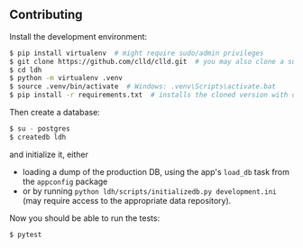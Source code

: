Contributing
------------

Install the development environment:

```sh
$ pip install virtualenv  # might require sudo/admin privileges
$ git clone https://github.com/clld/clld.git  # you may also clone a suitable fork
$ cd ldh
$ python -m virtualenv .venv
$ source .venv/bin/activate  # Windows: .venv\Scripts\activate.bat
$ pip install -r requirements.txt  # installs the cloned version with dev-tools in development mode
```

Then create a database:

```sh
$ su - postgres
$ createdb ldh
```

and initialize it, either
- loading a dump of the production DB, using the app's `load_db` task from the
`appconfig` package
- or by running `python ldh/scripts/initializedb.py development.ini` (may require access to the appropriate data repository).

Now you should be able to run the tests:

```sh
$ pytest
```
